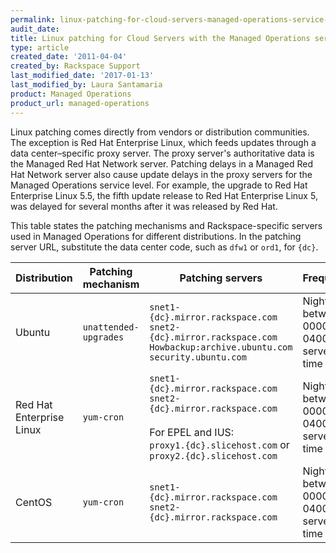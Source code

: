 ```yaml
---
permalink: linux-patching-for-cloud-servers-managed-operations-service-level/
audit_date:
title: Linux patching for Cloud Servers with the Managed Operations service level
type: article
created_date: '2011-04-04'
created_by: Rackspace Support
last_modified_date: '2017-01-13'
last_modified_by: Laura Santamaria
product: Managed Operations
product_url: managed-operations
---
```


Linux patching comes directly from vendors or distribution communities. The
exception is Red Hat Enterprise Linux, which feeds updates through a data
center&ndash;specific proxy server. The proxy server's authoritative data is the
Managed Red Hat Network server. Patching delays in a Managed Red Hat Network
server also cause update delays in the proxy servers for the Managed Operations
service level. For example, the upgrade to Red Hat Enterprise Linux 5.5, the
fifth update release to Red Hat Enterprise Linux 5, was delayed for several
months after it was released by Red Hat. 

This table states the patching mechanisms and Rackspace-specific servers used in
Managed Operations for different distributions. In the patching server URL,
substitute the data center code, such as `dfw1` or `ord1`, for `{dc}`.

Distribution | Patching mechanism  | Patching servers | Frequency | Configuration
--- | --- | --- | --- | ---
Ubuntu | `unattended-upgrades` | `snet1-{dc}.mirror.rackspace.com`<br/>`snet2-{dc}.mirror.rackspace.com`<br/>`Howbackup:archive.ubuntu.com` <br/>`security.ubuntu.com` | Nightly between 0000 and 0400 server time | `/etc/apt/apt.conf.d/02periodic`<br/>`/etc/apt/apt.conf.d/50unattended-upgrades`
Red Hat Enterprise Linux | `yum-cron` | `snet1-{dc}.mirror.rackspace.com`<br/>`snet2-{dc}.mirror.rackspace.com`<br/><br/>For EPEL and IUS:<br/>`proxy1.{dc}.slicehost.com` or `proxy2.{dc}.slicehost.com` | Nightly between 0000 and 0400 server time | `/etc/yum-cron`<br/>`/etc/sysconfig/rhn/up2date`
CentOS | `yum-cron` | `snet1-{dc}.mirror.rackspace.com`<br/>`snet2-{dc}.mirror.rackspace.com` | Nightly between 0000 and 0400 server time | `/etc/yum-cron`
